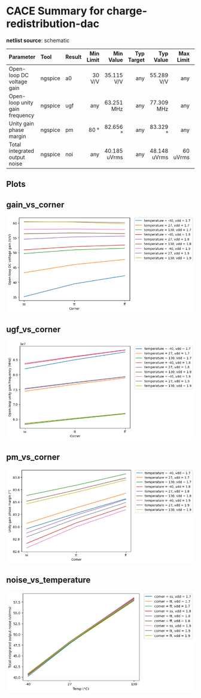 
# CACE Summary for charge-redistribution-dac

**netlist source**: schematic

|      Parameter       |         Tool         |     Result      | Min Limit  |  Min Value   | Typ Target |  Typ Value   | Max Limit  |  Max Value   |  Status  |
| :------------------- | :------------------- | :-------------- | ---------: | -----------: | ---------: | -----------: | ---------: | -----------: | :------: |
| Open-loop DC voltage gain | ngspice              | a0                   |          30 V/V | 35.115 V/V |          any | 55.289 V/V |          any | 60.471 V/V |   Pass ✅    |
| Open-loop unity gain frequency | ngspice              | ugf                  |             any | 63.251 MHz |          any | 77.309 MHz |          any | 88.408 MHz |   Pass ✅    |
| Unity gain phase margin | ngspice              | pm                   |            80 ° |   82.656 ° |          any |   83.329 ° |          any |   83.855 ° |   Pass ✅    |
| Total integrated output noise | ngspice              | noi                  |             any | 40.185 uVrms |          any | 48.148 uVrms |     60 uVrms | 58.566 uVrms |   Pass ✅    |


## Plots

## gain_vs_corner

![gain_vs_corner](./dac/schematic/gain_vs_corner.png)

## ugf_vs_corner

![ugf_vs_corner](./dac/schematic/ugf_vs_corner.png)

## pm_vs_corner

![pm_vs_corner](./dac/schematic/pm_vs_corner.png)

## noise_vs_temperature

![noise_vs_temperature](./dac/schematic/noise_vs_temperature.png)

